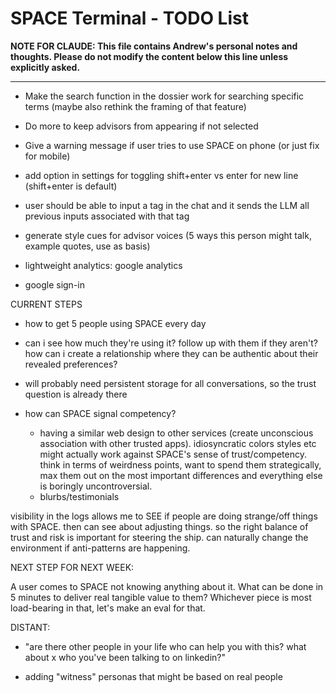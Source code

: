 # SPACE Terminal - TODO List

**NOTE FOR CLAUDE: This file contains Andrew's personal notes and thoughts. Please do not modify the content below this line unless explicitly asked.**

---

- Make the search function in the dossier work for searching specific terms (maybe also rethink the framing of that feature)

- Do more to keep advisors from appearing if not selected

- Give a warning message if user tries to use SPACE on phone (or just fix for mobile)

- add option in settings for toggling shift+enter vs enter for new line (shift+enter is default)

- user should be able to input a tag in the chat and it sends the LLM all previous inputs associated with that tag

- generate style cues for advisor voices (5 ways this person might talk, example quotes, use as basis)

- lightweight analytics: google analytics

- google sign-in

CURRENT STEPS

- how to get 5 people using SPACE every day

- can i see how much they're using it? follow up with them if they aren't? how can i create a relationship where they can be authentic about their revealed preferences? 

- will probably need persistent storage for all conversations, so the trust question is already there
  
- how can SPACE signal competency? 

    - having a similar web design to other services (create unconscious association with other trusted apps). idiosyncratic colors styles etc might actually work against SPACE's sense of trust/competency. think in terms of weirdness points, want to spend them strategically, max them out on the most important differences and everything else is boringly uncontroversial.
    - blurbs/testimonials

visibility in the logs allows me to SEE if people are doing strange/off things with SPACE. then can see about adjusting things. so the right balance of trust and risk is important for steering the ship. can naturally change the environment if anti-patterns are happening. 

NEXT STEP FOR NEXT WEEK:

A user comes to SPACE not knowing anything about it. What can be done in 5 minutes to deliver real tangible value to them? Whichever piece is most load-bearing in that, let's make an eval for that. 

DISTANT:

- "are there other people in your life who can help you with this? what about x who you've been talking to on linkedin?" 

- adding "witness" personas that might be based on real people 